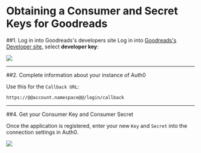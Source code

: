 # Obtaining a Consumer and Secret Keys for Goodreads

##1. Log in into Goodreads's developers site
Log in into [Goodreads's Developer site](https://www.goodreads.com/api), select __developer key__:

![](@@env.MEDIA_URL@@/articles/goodreads-clientid/goodreads-register-1.png)

---

##2. Complete information about your instance of Auth0

Use this for the `Callback URL`:

	https://@@account.namespace@@/login/callback

---

##4. Get your Consumer Key and Consumer Secret

Once the application is registered, enter your new `Key` and `Secret` into the connection settings in Auth0.

![](@@env.MEDIA_URL@@/articles/goodreads-clientid/goodreads-register-2.png)
